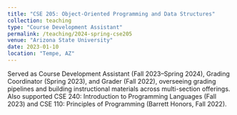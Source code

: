 ```yaml
---
title: "CSE 205: Object-Oriented Programming and Data Structures"
collection: teaching
type: "Course Development Assistant"
permalink: /teaching/2024-spring-cse205
venue: "Arizona State University"
date: 2023-01-10
location: "Tempe, AZ"
---
```


Served as Course Development Assistant (Fall 2023–Spring 2024), Grading Coordinator (Spring 2023), and Grader (Fall 2022), overseeing grading pipelines and building instructional materials across multi-section offerings. Also supported CSE 240: Introduction to Programming Languages (Fall 2023) and CSE 110: Principles of Programming (Barrett Honors, Fall 2022).
